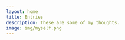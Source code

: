```yaml
---
layout: home
title: Entries
description: These are some of my thoughts.
image: img/myself.png
---
```

